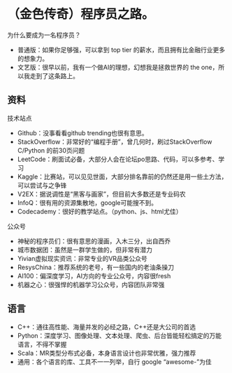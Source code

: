 # （金色传奇）程序员之路。

为什么要成为一名程序员？

* 普通版：如果你足够强，可以拿到 top tier 的薪水，而且拥有比金融行业更多的想象力。
* 文艺版：很早以前，我有一个做AI的理想，幻想我是拯救世界的 the one，所以我走到了这条路上。


## 资料

技术站点

* Github：没事看看github trending也很有意思。
* StackOverflow：非常好的“编程手册”，曾几何时，刷过StackOverflow C/Python 的前30页问题
* LeetCode：刷面试必备，大部分人会在论坛po思路、代码，可以多参考、学习
* Kaggle：比赛站，可以见见世面，大部分排名靠前的仍然还是用一些土方法，可以尝试与之争锋
* V2EX：据说调性是“黑客与画家”，但目前大多数还是专业码农
* InfoQ：很有用的资源集散地，google可能搜不到。
* Codecademy：很好的教学站点。（python、js、html尤佳）


公众号

* 神秘的程序员们：很有意思的漫画，入木三分，出自西乔
* 城市数据团：虽然是一群学生做的，但非常有潜力
* Yivian虚拟现实资讯：非常专业的VR品类公众号
* ResysChina：推荐系统的老号，有一些国内的老油条操刀
* AI100：偏深度学习，AI方向的专业公众号，内容很fresh
* 机器之心：很强悍的机器学习公众号，内容团队非常强


## 语言


* C++：通往高性能、海量并发的必经之路，C++还是大公司的首选
* Python：深度学习、图像处理、文本处理、爬虫、后台皆能轻松搞定的万能语言，不得不掌握
* Scala：MR类型分布式必备，本身语言设计也非常优雅，强力推荐
* 通用：各个语言的库、工具不一一列举，自行 google “awesome-<language>”为佳

